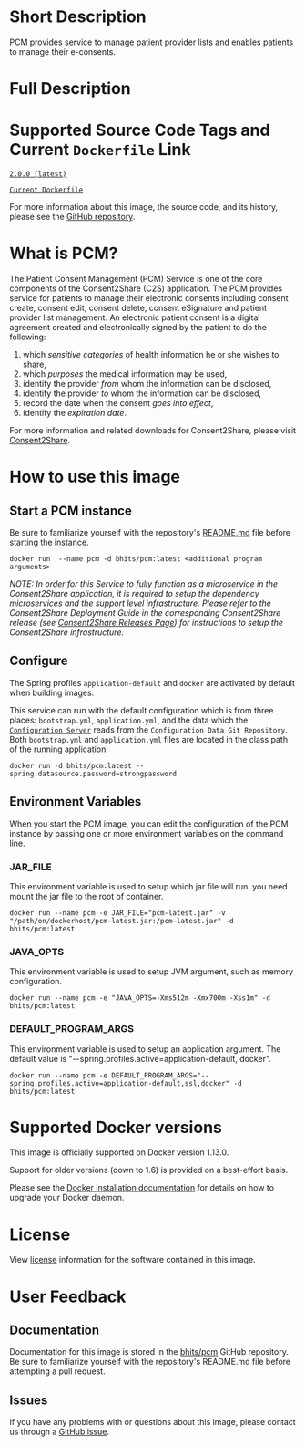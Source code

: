 # Short Description
PCM provides service to manage patient provider lists and enables patients to manage their e-consents.

# Full Description

# Supported Source Code Tags and Current `Dockerfile` Link

[`2.0.0 (latest)`](https://github.com/bhits/pcm/releases/tag/2.0.0)

[`Current Dockerfile`](https://github.com/bhits/pcm/blob/master/pcm/src/main/docker/Dockerfile)

For more information about this image, the source code, and its history, please see the [GitHub repository](https://github.com/bhits/pcm).

# What is PCM?

The Patient Consent Management (PCM) Service is one of the core components of the Consent2Share (C2S) application. The PCM provides service for patients to manage their electronic consents including consent create, consent edit, consent delete, consent eSignature and patient provider list management. An electronic patient consent is a digital agreement created and electronically signed by the patient to do the following:

1. which *sensitive categories* of health information he or she wishes to share,
2. which *purposes* the medical information may be used,
3. identify the provider *from* whom the information can be disclosed,
4. identify the provider *to* whom the information can be disclosed,
5. record the date when the consent *goes into effect*,
6. identify the *expiration date*.


For more information and related downloads for Consent2Share, please visit [Consent2Share](https://bhits.github.io/consent2share/).

# How to use this image

## Start a PCM instance

Be sure to familiarize yourself with the repository's [README.md](https://github.com/bhits/pcm) file before starting the instance.

`docker run  --name pcm -d bhits/pcm:latest <additional program arguments>`

*NOTE: In order for this Service to fully function as a microservice in the Consent2Share application, it is required to setup the dependency microservices and the support level infrastructure. Please refer to the Consent2Share Deployment Guide in the corresponding Consent2Share release (see [Consent2Share Releases Page](https://github.com/bhits/consent2share/releases)) for instructions to setup the Consent2Share infrastructure.*

## Configure

The Spring profiles `application-default` and `docker` are activated by default when building images.

This service can run with the default configuration which is from three places: `bootstrap.yml`, `application.yml`, and the data which the [`Configuration Server`](https://github.com/bhits/config-server) reads from the `Configuration Data Git Repository`. Both `bootstrap.yml` and `application.yml` files are located in the class path of the running application.

`docker run -d bhits/pcm:latest --spring.datasource.password=strongpassword`

## Environment Variables

When you start the PCM image, you can edit the configuration of the PCM instance by passing one or more environment variables on the command line. 

### JAR_FILE

This environment variable is used to setup which jar file will run. you need mount the jar file to the root of container.

`docker run --name pcm -e JAR_FILE="pcm-latest.jar" -v "/path/on/dockerhost/pcm-latest.jar:/pcm-latest.jar" -d bhits/pcm:latest`

### JAVA_OPTS 

This environment variable is used to setup JVM argument, such as memory configuration.

`docker run --name pcm -e "JAVA_OPTS=-Xms512m -Xmx700m -Xss1m" -d bhits/pcm:latest`

### DEFAULT_PROGRAM_ARGS 

This environment variable is used to setup an application argument. The default value is "--spring.profiles.active=application-default, docker".

`docker run --name pcm -e DEFAULT_PROGRAM_ARGS="--spring.profiles.active=application-default,ssl,docker" -d bhits/pcm:latest`

# Supported Docker versions

This image is officially supported on Docker version 1.13.0.

Support for older versions (down to 1.6) is provided on a best-effort basis.

Please see the [Docker installation documentation](https://docs.docker.com/engine/installation/) for details on how to upgrade your Docker daemon.

# License

View [license](https://github.com/bhits/pcm/blob/master/LICENSE) information for the software contained in this image.

# User Feedback

## Documentation 

Documentation for this image is stored in the [bhits/pcm](https://github.com/bhits/pcm) GitHub repository. Be sure to familiarize yourself with the repository's README.md file before attempting a pull request.

## Issues

If you have any problems with or questions about this image, please contact us through a [GitHub issue](https://github.com/bhits/pcm/issues).